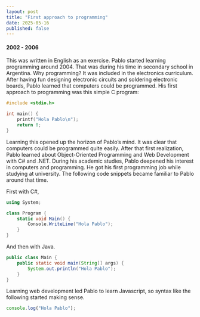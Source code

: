 ```yaml
---
layout: post
title: "First approach to programming"
date: 2025-05-16
published: false
---
```


#### 2002 - 2006
This was written in English as an exercise. Pablo started learning programming around 2004. That was during his time in secondary school in Argentina. Why programming? It was included in the electronics curriculum. After having fun designing electronic circuits and soldering electronic boards, Pablo learned that computers could be programmed. His first approach to programming was this simple C program:

```c
#include <stdio.h>

int main() {
    printf("Hola Pablo\n");
    return 0;
}
```

Learning this opened up the horizon of Pablo’s mind. It was clear that computers could be programmed quite easily. After that first realization, Pablo learned about Object-Oriented Programming and Web Development with C# and .NET. During his academic studies, Pablo deepened his interest in computers and programming. He got his first programming job while studying at university. The following code snippets became familiar to Pablo around that time.

First with C#,
```csharp
using System;

class Program {
    static void Main() {
        Console.WriteLine("Hola Pablo");
    }
}
```
And then with Java.
```java
public class Main {
    public static void main(String[] args) {
        System.out.println("Hola Pablo");
    }
}
```

Learning web development led Pablo to learn Javascript, so syntax like the following started making sense.
```javascript
console.log("Hola Pablo");
```
